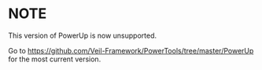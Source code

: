 # NOTE
This version of PowerUp is now unsupported.

Go to https://github.com/Veil-Framework/PowerTools/tree/master/PowerUp
for the most current version.
